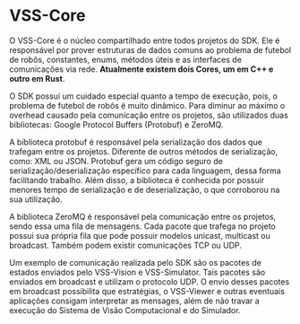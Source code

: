 # VSS-Core

O VSS-Core é o núcleo compartilhado entre todos projetos do SDK. Ele é responsável por prover estruturas de dados 
comuns ao problema de futebol de robôs, constantes, enums, métodos úteis e as interfaces de comunicações via rede.
**Atualmente existem dois Cores, um em C++ e outro em Rust**.

O SDK possui um cuidado especial quanto a tempo de execução, pois, o problema de futebol de robôs é muito dinâmico. 
Para diminur ao máximo o overhead causado pela comunicação entre os projetos, são utilizados duas bibliotecas: 
Google Protocol Buffers (Protobuf) e ZeroMQ. 

A biblioteca protobuf é responsável pela serialização dos dados que trafegam entre os projetos. Diferente de outros 
métodos de serialização, como: XML ou JSON. Protobuf gera um código seguro de serialização/deserialização específico 
para cada linguagem, dessa forma facilitando trabalho. Além disso, a biblioteca é conhecida por possuir menores tempo 
de serialização e de deserialização, o que corroborou na sua utilização. 

A biblioteca ZeroMQ é responsável pela comunicação entre os projetos, sendo essa uma fila de mensagens. Cada pacote 
que trafega no projeto possui sua própria fila que pode possuir modelos unicast, multicast ou broadcast. 
Também podem existir comunicações TCP ou UDP. 

Um exemplo de comunicação realizada pelo SDK são os pacotes de estados enviados pelo VSS-Vision e VSS-Simulator. 
Tais pacotes são enviados em broadcast e utilizam o protocolo UDP. O envio desses pacotes em broadcast possibilita que 
estratégias, o VSS-Viewer e outras eventuais aplicações consigam interpretar as mensages, além de não travar a execução 
do Sistema de Visão Computacional e do Simulador. 